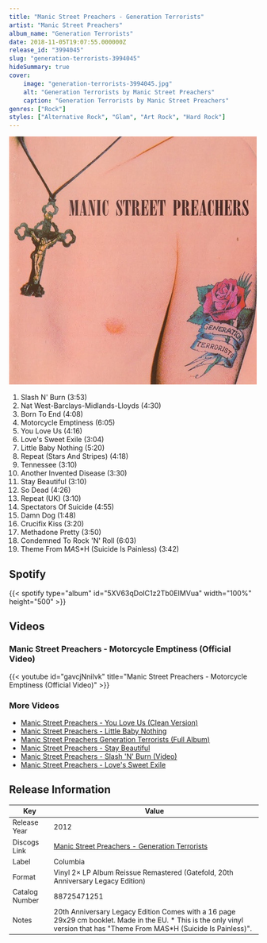 ```yaml
---
title: "Manic Street Preachers - Generation Terrorists"
artist: "Manic Street Preachers"
album_name: "Generation Terrorists"
date: 2018-11-05T19:07:55.000000Z
release_id: "3994045"
slug: "generation-terrorists-3994045"
hideSummary: true
cover:
    image: "generation-terrorists-3994045.jpg"
    alt: "Generation Terrorists by Manic Street Preachers"
    caption: "Generation Terrorists by Manic Street Preachers"
genres: ["Rock"]
styles: ["Alternative Rock", "Glam", "Art Rock", "Hard Rock"]
---
```


![Generation Terrorists by Manic Street Preachers](generation-terrorists-3994045.jpg)

<!-- section break -->

1. Slash N' Burn (3:53)
2. Nat West-Barclays-Midlands-Lloyds (4:30)
3. Born To End (4:08)
4. Motorcycle Emptiness (6:05)
5. You Love Us (4:16)
6. Love's Sweet Exile (3:04)
7. Little Baby Nothing (5:20)
8. Repeat (Stars And Stripes) (4:18)
9. Tennessee (3:10)
10. Another Invented Disease (3:30)
11. Stay Beautiful (3:10)
12. So Dead (4:26)
13. Repeat (UK) (3:10)
14. Spectators Of Suicide (4:55)
15. Damn Dog (1:48)
16. Crucifix Kiss (3:20)
17. Methadone Pretty (3:50)
18. Condemned To Rock 'N' Roll (6:03)
19. Theme From M*A*S*H (Suicide Is Painless) (3:42)

<!-- section break -->


## Spotify
{{< spotify type="album" id="5XV63qDoIC1z2Tb0EIMVua" width="100%" height="500" >}}



## Videos
### Manic Street Preachers - Motorcycle Emptiness (Official Video)
{{< youtube id="gavcjNniIvk" title="Manic Street Preachers - Motorcycle Emptiness (Official Video)" >}}<br>

### More Videos

- [Manic Street Preachers - You Love Us (Clean Version)](https://www.youtube.com/watch?v=FgKXBJ2LZKo)
- [Manic Street Preachers - Little Baby Nothing](https://www.youtube.com/watch?v=wM3N54avEQc)
- [Manic Street Preachers   Generation Terrorists (Full Album)](https://www.youtube.com/watch?v=8LiT0Q_amac)
- [Manic Street Preachers - Stay Beautiful](https://www.youtube.com/watch?v=hM_oov3dU6A)
- [Manic Street Preachers - Slash 'N' Burn (Video)](https://www.youtube.com/watch?v=b8a1WEjLqUw)
- [Manic Street Preachers - Love's Sweet Exile](https://www.youtube.com/watch?v=hQS1czT0Egg)


## Release Information
|  Key           | Value                                                |
| ---------------| ---------------------------------------------------- |
| Release Year   | 2012                                   |
| Discogs Link   | [Manic Street Preachers - Generation Terrorists](https://www.discogs.com/release/3994045-Manic-Street-Preachers-Generation-Terrorists) |
| Label          | Columbia |
| Format         | Vinyl 2× LP Album Reissue Remastered (Gatefold, 20th Anniversary Legacy Edition) |
| Catalog Number | 88725471251 |
| Notes | 20th Anniversary Legacy Edition   Comes with a 16 page 29x29 cm booklet.  Made in the EU.   * This is the only vinyl version that has "Theme From M*A*S*H (Suicide Is Painless)". |